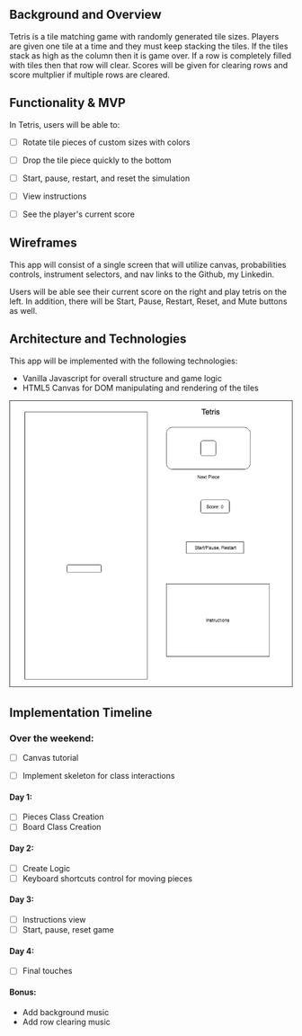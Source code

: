 ## Background and Overview
Tetris is a tile matching game with randomly generated tile sizes. Players are given one tile at a time and they must keep stacking the tiles. If the tiles stack as high as the column then it is game over. If a row is completely filled with tiles then that row will clear. Scores will be given for clearing rows and score multplier if multiple rows are cleared. 


## Functionality & MVP
In Tetris, users will be able to:
- [ ] Rotate tile pieces of custom sizes with colors
- [ ] Drop the tile piece quickly to the bottom
- [ ] Start, pause, restart, and reset the simulation
- [ ] View instructions
- [ ] See the player's current score


## Wireframes
This app will consist of a single screen that will utilize canvas, probabilities controls, instrument selectors, and nav links to the Github, my Linkedin.

Users will be able see their current score on the right and play tetris on the left. In addition, there will be Start, Pause, Restart, Reset, and Mute buttons as well.


## Architecture and Technologies
This app will be implemented with the following technologies:
* Vanilla Javascript for overall structure and game logic
* HTML5 Canvas for DOM manipulating and rendering of the tiles


![](https://github.com/Nenry/Tetris/blob/master/wireframe/Tetris.png?raw=true)




## Implementation Timeline
### Over the weekend:

- [ ] Canvas tutorial
- [ ] Implement skeleton for class interactions


#### Day 1:

- [ ] Pieces Class Creation
- [ ] Board Class Creation
#### Day 2:

- [ ] Create Logic
- [ ] Keyboard shortcuts control for moving pieces

#### Day 3:

- [ ] Instructions view
- [ ] Start, pause, reset game
#### Day 4:

- [ ] Final touches 

#### Bonus:
* Add background music
* Add row clearing music
